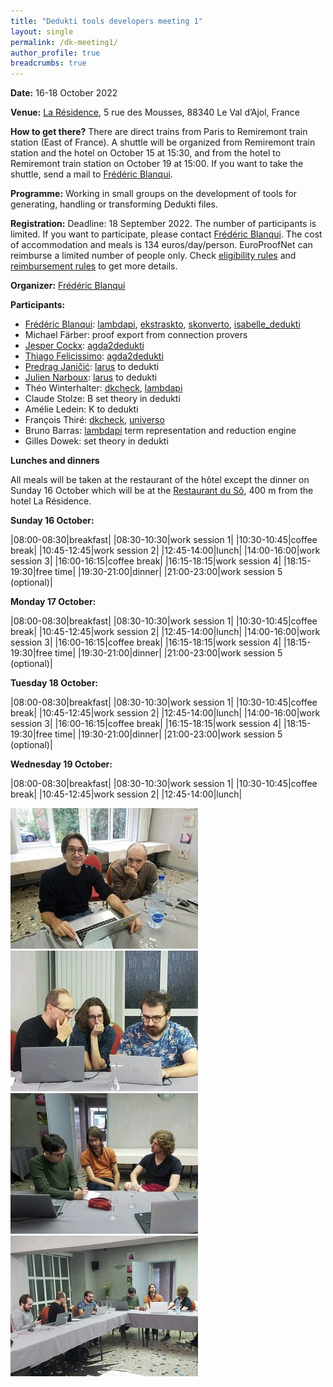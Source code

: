 ```yaml
---
title: "Dedukti tools developers meeting 1"
layout: single
permalink: /dk-meeting1/
author_profile: true
breadcrumbs: true
---
```


**Date:** 16-18 October 2022

**Venue:** [La Résidence](https://la-residence.com/), 5 rue des Mousses, 88340 Le Val d’Ajol, France

**How to get there?** There are direct trains from Paris to Remiremont train station (East of France). A shuttle will be organized from Remiremont train station and the hotel on October 15 at 15:30, and from the hotel to Remiremont train station on October 19 at 15:00. If you want to take the shuttle, send a mail to [Frédéric Blanqui](https://blanqui.gitlabpages.inria.fr/).

**Programme:** Working in small groups on the development of tools for generating, handling or transforming Dedukti files.

**Registration:** Deadline: 18 September 2022. The number of participants is limited. If you want to participate, please contact [Frédéric Blanqui](https://blanqui.gitlabpages.inria.fr/). The cost of accommodation and meals is 134 euros/day/person. EuroProofNet can reimburse a limited number of people only. Check [eligibility rules](https://europroofnet.github.io/eligibility/) and [reimbursement rules](https://europroofnet.github.io/reimbursement-rules/) to get more details.

**Organizer:** [Frédéric Blanqui](https://blanqui.gitlabpages.inria.fr/)

**Participants:**

- [Frédéric Blanqui](https://blanqui.gitlabpages.inria.fr/): [lambdapi](https://github.com/Deducteam/lambdapi), [ekstraskto](https://github.com/Deducteam/ekstrakto), [skonverto](https://github.com/Deducteam/skonverto), [isabelle_dedukti](https://github.com/Deducteam/isabelle_dedukti)
- Michael Färber: proof export from connection provers
- [Jesper Cockx](https://jesper.sikanda.be/): [agda2dedukti](https://github.com/Deducteam/Agda2Dedukti)
- [Thiago Felicissimo](http://www.lsv.fr/~felicissimo/): [agda2dedukti](https://github.com/Deducteam/Agda2Dedukti)
- [Predrag Janičić](http://poincare.matf.bg.ac.rs/~janicic/): [larus](https://github.com/janicicpredrag/Larus) to dedukti
- [Julien Narboux](https://dpt-info.di.unistra.fr/~narboux/): [larus](https://github.com/janicicpredrag/Larus) to dedukti
- Théo Winterhalter: [dkcheck](https://github.com/Deducteam/Dedukti), [lambdapi](https://github.com/Deducteam/lambdapi)
- Claude Stolze: B set theory in dedukti
- Amélie Ledein: K to dedukti
- François Thiré: [dkcheck](https://github.com/Deducteam/Dedukti), [universo](https://github.com/Deducteam/universo)
- Bruno Barras: [lambdapi](https://github.com/Deducteam/lambdapi) term representation and reduction engine
- Gilles Dowek: set theory in dedukti

**Lunches and dinners**

All meals will be taken at the restaurant of the hôtel except the dinner on Sunday 16 October which will be at the [Restaurant du Sô](https://restaurantduso.fr/), 400 m from the hotel La Résidence.

**Sunday 16 October:**

|08:00-08:30|breakfast|
|08:30-10:30|work session 1|
|10:30-10:45|coffee break|
|10:45-12:45|work session 2|
|12:45-14:00|lunch|
|14:00-16:00|work session 3|
|16:00-16:15|coffee break|
|16:15-18:15|work session 4|
|18:15-19:30|free time|
|19:30-21:00|dinner|
|21:00-23:00|work session 5 (optional)|

**Monday 17 October:**

|08:00-08:30|breakfast|
|08:30-10:30|work session 1|
|10:30-10:45|coffee break|
|10:45-12:45|work session 2|
|12:45-14:00|lunch|
|14:00-16:00|work session 3|
|16:00-16:15|coffee break|
|16:15-18:15|work session 4|
|18:15-19:30|free time|
|19:30-21:00|dinner|
|21:00-23:00|work session 5 (optional)|

**Tuesday 18 October:**

|08:00-08:30|breakfast|
|08:30-10:30|work session 1|
|10:30-10:45|coffee break|
|10:45-12:45|work session 2|
|12:45-14:00|lunch|
|14:00-16:00|work session 3|
|16:00-16:15|coffee break|
|16:15-18:15|work session 4|
|18:15-19:30|free time|
|19:30-21:00|dinner|
|21:00-23:00|work session 5 (optional)|

**Wednesday 19 October:**

|08:00-08:30|breakfast|
|08:30-10:30|work session 1|
|10:30-10:45|coffee break|
|10:45-12:45|work session 2|
|12:45-14:00|lunch|

<img src="/_pages/WG1/Oct2022/20221016_122627_resized.jpg"/>

<img src="/_pages/WG1/Oct2022/20221016_122726_resized.jpg"/>

<img src="/_pages/WG1/Oct2022/20221016_122621_resized.jpg"/>

<img src="/_pages/WG1/Oct2022/20221016_122649_resized.jpg"/>

